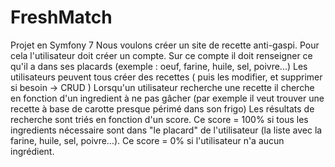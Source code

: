 ﻿# FreshMatch
Projet en Symfony 7
Nous voulons créer un site de recette anti-gaspi. 
Pour cela l'utilisateur doit créer un compte. Sur ce compte il doit renseigner ce qu'il a dans ses placards (exemple : oeuf, farine, huile, sel, poivre...)
Les utilisateurs peuvent tous créer des recettes ( puis les modifier, et supprimer si besoin -> CRUD )
Lorsqu'un utilisateur recherche une recette il cherche en fonction d'un ingredient à ne pas gâcher (par exemple il veut trouver une recette à base de carotte presque périmé dans son frigo) 
Les résultats de recherche sont triés en fonction d'un score.
Ce score = 100% si tous les ingredients nécessaire sont dans "le placard" de l'utilisateur (la liste avec la farine, huile, sel, poivre...).
Ce score = 0% si l'utilisateur n'a aucun ingrédient.


